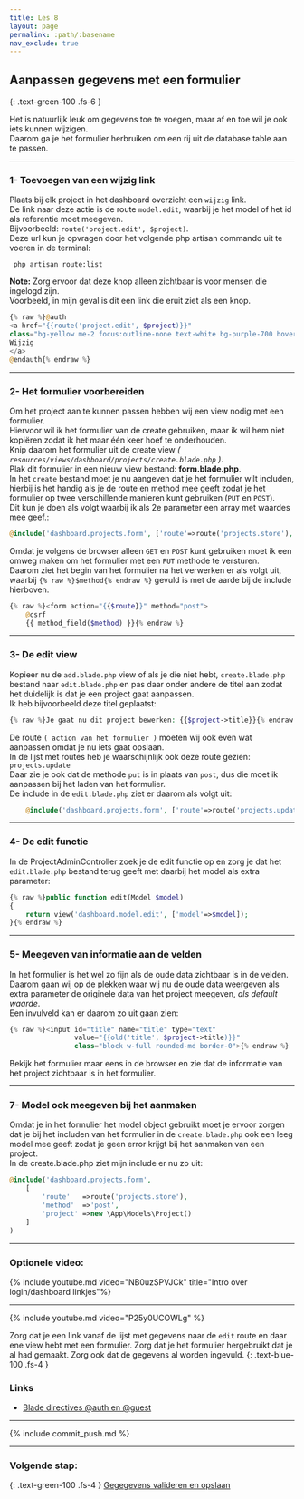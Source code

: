 ```yaml
---
title: Les 8
layout: page
permalink: :path/:basename
nav_exclude: true
---
```


## Aanpassen gegevens met een formulier
{: .text-green-100 .fs-6 }

Het is natuurlijk leuk om gegevens toe te voegen, maar af en toe wil je ook iets kunnen wijzigen.  
Daarom ga je het formulier herbruiken om een rij uit de database table aan te passen.

---
### 1- Toevoegen van een wijzig link
Plaats bij elk project in het dashboard overzicht een `wijzig` link.  
De link naar deze actie is de route `model.edit`, waarbij je het model of het id als referentie moet meegeven.  
Bijvoorbeeld: ``` route('project.edit', $project) ```.  
Deze url kun je opvragen door het volgende php artisan commando uit te voeren in de terminal: 
```shell
 php artisan route:list
 ```  
**Note:** Zorg ervoor dat deze knop alleen zichtbaar is voor mensen die ingelogd zijn.  
Voorbeeld, in mijn geval is dit een link die eruit ziet als een knop.
```php
{% raw %}@auth
<a href="{{route('project.edit', $project)}}"
class="bg-yellow me-2 focus:outline-none text-white bg-purple-700 hover:bg-purple-800 focus:ring-4 focus:ring-purple-300 font-medium rounded-lg text-sm px-5 py-2.5 mb-2 dark:bg-purple-600 dark:hover:bg-purple-700 dark:focus:ring-purple-900">
Wijzig
</a> 
@endauth{% endraw %}
```

---
### 2- Het formulier voorbereiden
Om het project aan te kunnen passen hebben wij een view nodig met een formulier.  
Hiervoor wil ik het formulier van de create gebruiken, maar ik wil hem niet kopiëren zodat ik het maar één keer hoef te onderhouden.  
Knip daarom het formulier uit de create view _( ```resources/views/dashboard/projects/create.blade.php``` )_.   
Plak dit formulier in een nieuw view bestand: **form.blade.php**.   
In het `create` bestand moet je nu aangeven dat je het formulier wilt includen, hierbij is het handig als je de route en method mee geeft zodat je het formulier op twee verschillende manieren kunt gebruiken (`PUT` en `POST`).  
Dit kun je doen als volgt waarbij ik als 2e parameter een array met waardes mee geef.:
```php
@include('dashboard.projects.form', ['route'=>route('projects.store'), 'method'=>'post'])
```
Omdat je volgens de browser alleen `GET` en `POST` kunt gebruiken moet ik een omweg maken om het formulier met een `PUT` methode te versturen.  
Daarom ziet het begin van het formulier na het verwerken er als volgt uit, waarbij `{% raw %}$method{% endraw %}` gevuld is met de aarde bij de include hierboven.   
```php
{% raw %}<form action="{{$route}}" method="post">
    @csrf
    {{ method_field($method) }}{% endraw %}
```

---
### 3- De edit view
Kopieer nu de `add.blade.php` view of als je die niet hebt, `create.blade.php` bestand naar `edit.blade.php` en pas daar onder andere de titel aan zodat het duidelijk is dat je een project gaat aanpassen.  
Ik heb bijvoorbeeld deze titel geplaatst: 
```php
{% raw %}Je gaat nu dit project bewerken: {{$project->title}}{% endraw %}
```
De route `( action van het formulier )` moeten wij ook even wat aanpassen omdat je nu iets gaat opslaan.  
In de lijst met routes heb je waarschijnlijk ook deze route gezien: `projects.update`   
Daar zie je ook dat de methode `put` is in plaats van `post`, dus die moet ik aanpassen bij het laden van het formulier.   
De include in de `edit.blade.php` ziet er daarom als volgt uit:
```php
    @include('dashboard.projects.form', ['route'=>route('projects.update', $project), 'method'=>'put'])
```

---
### 4- De edit functie
In de ProjectAdminController zoek je de edit functie op en zorg je dat het `edit.blade.php` bestand terug geeft met daarbij het model als extra parameter:
```php
{% raw %}public function edit(Model $model)
{
    return view('dashboard.model.edit', ['model'=>$model]);
}{% endraw %}
```

---
### 5- Meegeven van informatie aan de velden
In het formulier is het wel zo fijn als de oude data zichtbaar is in de velden.   
Daarom gaan wij op de plekken waar wij nu de oude data weergeven als extra parameter de originele data van het project meegeven, _als default waarde_.  
Een invulveld kan er daarom zo uit gaan zien:  
```php
{% raw %}<input id="title" name="title" type="text"
                value="{{old('title', $project->title)}}"
                class="block w-full rounded-md border-0">{% endraw %}
```
Bekijk het formulier maar eens in de browser en zie dat de informatie van het project zichtbaar is in het formulier.

---
### 7- Model ook meegeven bij het aanmaken
Omdat je in het formulier het model object gebruikt moet je ervoor zorgen dat je bij het includen van het formulier in de `create.blade.php` ook een leeg model mee geeft zodat je geen error krijgt bij het aanmaken van een project.  
In de create.blade.php ziet mijn include er nu zo uit:
```php
@include('dashboard.projects.form', 
    [
        'route'   =>route('projects.store'), 
        'method'  =>'post', 
        'project' =>new \App\Models\Project()
    ]
)
```

---
### Optionele video:

{% include youtube.md video="NB0uzSPVJCk" title="Intro over login/dashboard linkjes"%}

---

{% include youtube.md video="P25y0UCOWLg" %}

Zorg dat je een link vanaf de lijst met gegevens naar de `edit` route en daar ene view hebt met een formulier.
Zorg dat je het formulier hergebruikt dat je al had gemaakt. Zorg ook dat de gegevens al worden ingevuld.
{: .text-blue-100 .fs-4 }

### Links

- [Blade directives @auth en @guest](https://laravel.com/docs/9.x/blade#authentication-directives)

---

{% include commit_push.md %}

---
### Volgende stap:
{: .text-green-100 .fs-4 }
[Gegegevens valideren en opslaan](edit-update)

